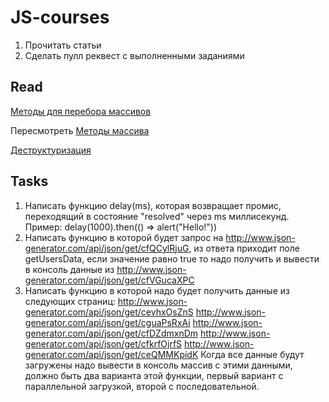 # JS-courses
1. Прочитать статьи
2. Сделать пулл реквест с выполненными заданиями

##  Read
[Методы для перебора массивов](https://learn.javascript.ru/array-iteration)

Пересмотреть [Методы массива](https://developer.mozilla.org/ru/docs/Web/JavaScript/Reference/Global_Objects/Array)

[Деструктуризация](https://learn.javascript.ru/destructuring)


## Tasks
1. Написать функцию delay(ms), которая возвращает промис, переходящий в состояние "resolved" через ms миллисекунд.
Пример: delay(1000).then(() => alert("Hello!"))
2. Написать функцию в которой будет запрос на http://www.json-generator.com/api/json/get/cfQCylRjuG, из ответа приходит поле getUsersData, если значение равно true то надо получить и вывести в консоль данные из http://www.json-generator.com/api/json/get/cfVGucaXPC
3. Написать функцию в которой надо будет получить данные из следующих страниц:
http://www.json-generator.com/api/json/get/cevhxOsZnS
http://www.json-generator.com/api/json/get/cguaPsRxAi
http://www.json-generator.com/api/json/get/cfDZdmxnDm
http://www.json-generator.com/api/json/get/cfkrfOjrfS
http://www.json-generator.com/api/json/get/ceQMMKpidK
Когда все данные будут загружены надо вывести в консоль массив с этими данными, должно быть два варианта этой функции, первый вариант с параллельной загрузкой, второй с последовательной.

